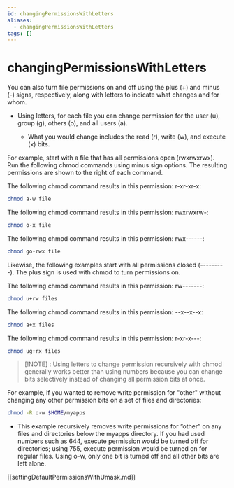 ```yaml
---
id: changingPermissionsWithLetters
aliases:
  - changingPermissionsWithLetters
tags: []
---
```


# changingPermissionsWithLetters

You can also turn file permissions on and off using the plus (+) and minus (-)
signs, respectively, along with letters to indicate what changes and for whom.

- Using letters, for each file you can change permission for the user (u), group
  (g), others (o), and all users (a).

  - What you would change includes the read (r), write (w), and execute (x)
    bits.

For example, start with a file that has all permissions open (rwxrwxrwx). Run
the following chmod commands using minus sign options. The resulting permissions
are shown to the right of each command.

The following chmod command results in this permission: r-xr-xr-x:

```bash
chmod a-w file
```

The following chmod command results in this permission: rwxrwxrw-:

```bash
chmod o-x file
```

The following chmod command results in this permission: rwx------:

```bash
chmod go-rwx file
```

Likewise, the following examples start with all permissions closed (---------). The plus
sign is used with chmod to turn permissions on.

The following chmod command results in this permission: rw-------:

```bash
chmod u+rw files
```

The following chmod command results in this permission: --x--x--x:

```bash
chmod a+x files
```

The following chmod command results in this permission: r-xr-x---:

```bash
chmod ug+rx files
```

> [!NOTE] : Using letters to change permission recursively with chmod generally
> works better than using numbers because you can change bits selectively instead
> of changing all permission bits at once.

For example, if you wanted to remove write permission for "other" without
changing any other permission bits on a set of files and directories:

```bash
chmod -R o-w $HOME/myapps
```

- This example recursively removes write permissions for “other” on any files and directories
  below the myapps directory. If you had used numbers such as 644, execute permission
  would be turned off for directories; using 755, execute permission would be turned on for
  regular files. Using o-w, only one bit is turned off and all other bits are left alone.

[[settingDefaultPermissionsWithUmask.md]]
